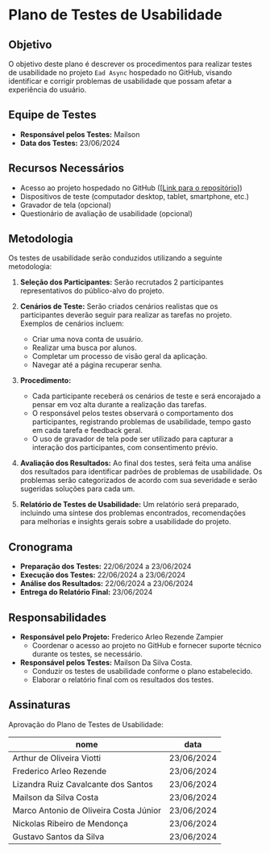 # Plano de Testes de Usabilidade


## Objetivo
O objetivo deste plano é descrever os procedimentos para realizar testes de usabilidade no projeto `Ead Async` hospedado no GitHub, visando identificar e corrigir problemas de usabilidade que possam afetar a experiência do usuário.

## Equipe de Testes
- **Responsável pelos Testes:** Mailson
- **Data dos Testes:** 23/06/2024

## Recursos Necessários
- Acesso ao projeto hospedado no GitHub ([[Link para o repositório](https://github.com/mailsonpuc/pmv-sint-2024-1-e3-proj-back-t1-time-3)])
- Dispositivos de teste (computador desktop, tablet, smartphone, etc.)
- Gravador de tela (opcional)
- Questionário de avaliação de usabilidade (opcional)

## Metodologia
Os testes de usabilidade serão conduzidos utilizando a seguinte metodologia:

1. **Seleção dos Participantes:** Serão recrutados 2 participantes representativos do público-alvo do projeto.
   
2. **Cenários de Teste:** Serão criados cenários realistas que os participantes deverão seguir para realizar as tarefas no projeto. Exemplos de cenários incluem:

   - Criar uma nova conta de usuário.
   - Realizar uma busca por alunos.
   - Completar um processo de visão geral da aplicação.
   - Navegar até a página recuperar senha.

3. **Procedimento:**
   - Cada participante receberá os cenários de teste e será encorajado a pensar em voz alta durante a realização das tarefas.
   - O responsável pelos testes observará o comportamento dos participantes, registrando problemas de usabilidade, tempo gasto em cada tarefa e feedback geral.
   - O uso de gravador de tela pode ser utilizado para capturar a interação dos participantes, com consentimento prévio.

4. **Avaliação dos Resultados:** Ao final dos testes, será feita uma análise dos resultados para identificar padrões de problemas de usabilidade. Os problemas serão categorizados de acordo com sua severidade e serão sugeridas soluções para cada um.

5. **Relatório de Testes de Usabilidade:** Um relatório será preparado, incluindo uma síntese dos problemas encontrados, recomendações para melhorias e insights gerais sobre a usabilidade do projeto.

## Cronograma
- **Preparação dos Testes:** 22/06/2024 a 23/06/2024
- **Execução dos Testes:** 22/06/2024 a 23/06/2024
- **Análise dos Resultados:** 22/06/2024 a 23/06/2024
- **Entrega do Relatório Final:** 23/06/2024

## Responsabilidades
- **Responsável pelo Projeto:** Frederico Arleo Rezende Zampier
  - Coordenar o acesso ao projeto no GitHub e fornecer suporte técnico durante os testes, se necessário.
- **Responsável pelos Testes:** Mailson Da Silva Costa.
  - Conduzir os testes de usabilidade conforme o plano estabelecido.
  - Elaborar o relatório final com os resultados dos testes.

## Assinaturas
Aprovação do Plano de Testes de Usabilidade:



|  nome                                   |   data        |
| -------------                           | ------------- |
| Arthur de Oliveira Viotti               | 23/06/2024    |
| Frederico Arleo Rezende                 | 23/06/2024    |
| Lizandra Ruiz Cavalcante dos Santos     | 23/06/2024    |
| Mailson da Silva Costa                  | 23/06/2024    |
| Marco Antonio de Oliveira Costa Júnior  | 23/06/2024    |
| Nickolas Ribeiro de Mendonça            | 23/06/2024    |
| Gustavo Santos da Silva                 | 23/06/2024    |

